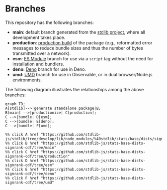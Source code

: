 <!--

@license Apache-2.0

Copyright (c) 2022 The Stdlib Authors.

Licensed under the Apache License, Version 2.0 (the "License");
you may not use this file except in compliance with the License.
You may obtain a copy of the License at

    http://www.apache.org/licenses/LICENSE-2.0

Unless required by applicable law or agreed to in writing, software
distributed under the License is distributed on an "AS IS" BASIS,
WITHOUT WARRANTIES OR CONDITIONS OF ANY KIND, either express or implied.
See the License for the specific language governing permissions and
limitations under the License.

-->

# Branches

This repository has the following branches:

-   **main**: default branch generated from the [stdlib project][stdlib-url], where all development takes place.
-   **production**: [production build][production-url] of the package (e.g., reformatted error messages to reduce bundle sizes and thus the number of bytes transmitted over a network).
-   **esm**: [ES Module][esm-url] branch for use via a `script` tag without the need for installation and bundlers.
-   **deno**: [Deno][deno-url] branch for use in Deno.
-   **umd**: [UMD][umd-url] branch for use in Observable, or in dual browser/Node.js environments.

The following diagram illustrates the relationships among the above branches:

```mermaid
graph TD;
A[stdlib]-->|generate standalone package|B;
B[main] -->|productionize| C[production];
C -->|bundle| D[esm];
C -->|bundle| E[deno];
C -->|bundle| F[umd];

%% click A href "https://github.com/stdlib-js/stdlib/tree/develop/lib/node_modules/%40stdlib/stats/base/dists/signrank/cdf"
%% click B href "https://github.com/stdlib-js/stats-base-dists-signrank-cdf/tree/main"
%% click C href "https://github.com/stdlib-js/stats-base-dists-signrank-cdf/tree/production"
%% click D href "https://github.com/stdlib-js/stats-base-dists-signrank-cdf/tree/esm"
%% click E href "https://github.com/stdlib-js/stats-base-dists-signrank-cdf/tree/deno"
%% click F href "https://github.com/stdlib-js/stats-base-dists-signrank-cdf/tree/umd"
```

[stdlib-url]: https://github.com/stdlib-js/stdlib/tree/develop/lib/node_modules/%40stdlib/stats/base/dists/signrank/cdf
[production-url]: https://github.com/stdlib-js/stats-base-dists-signrank-cdf/tree/production
[deno-url]: https://github.com/stdlib-js/stats-base-dists-signrank-cdf/tree/deno
[umd-url]: https://github.com/stdlib-js/stats-base-dists-signrank-cdf/tree/umd
[esm-url]: https://github.com/stdlib-js/stats-base-dists-signrank-cdf/tree/esm